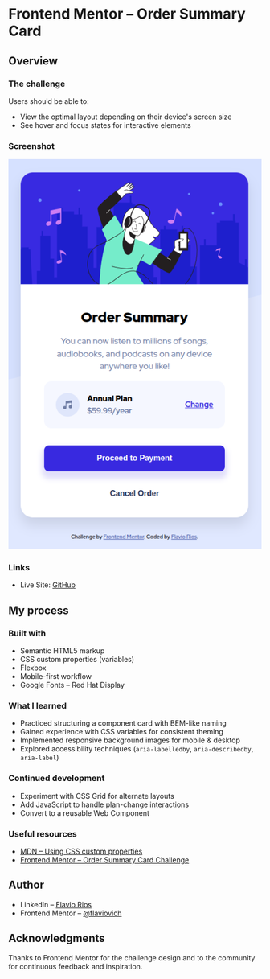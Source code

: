 # Frontend Mentor – Order Summary Card

## Overview

### The challenge
Users should be able to:
- View the optimal layout depending on their device's screen size
- See hover and focus states for interactive elements

### Screenshot
![Order Summary Card](./assets/images/screenshot.png)

### Links
- Live Site: [GitHub](https://flaviovich.github.io/frontendmentor-challenges/order-summary-component/)

## My process

### Built with
- Semantic HTML5 markup
- CSS custom properties (variables)
- Flexbox
- Mobile-first workflow
- Google Fonts – Red Hat Display

### What I learned
- Practiced structuring a component card with BEM-like naming
- Gained experience with CSS variables for consistent theming
- Implemented responsive background images for mobile & desktop
- Explored accessibility techniques (`aria-labelledby`, `aria-describedby`, `aria-label`)

### Continued development
- Experiment with CSS Grid for alternate layouts
- Add JavaScript to handle plan-change interactions
- Convert to a reusable Web Component

### Useful resources
- [MDN – Using CSS custom properties](https://developer.mozilla.org/en-US/docs/Web/CSS/Using_CSS_custom_properties)
- [Frontend Mentor – Order Summary Card Challenge](https://www.frontendmentor.io/challenges/order-summary-component-QlPmajDUj)

## Author
- LinkedIn – [Flavio Rios](https://www.linkedin.com/in/flavio-rios-nieto/)
- Frontend Mentor – [@flaviovich](https://www.frontendmentor.io/profile/flaviovich)

## Acknowledgments
Thanks to Frontend Mentor for the challenge design and to the community for continuous feedback and inspiration.